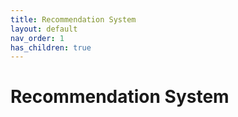 ```yaml
---
title: Recommendation System
layout: default
nav_order: 1
has_children: true
---
```

# Recommendation System